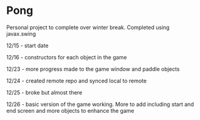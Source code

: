 # Pong
Personal project to complete over winter break. Completed using javax.swing


12/15 - start date

12/16 - constructors for each object in the game

12/23 - more progress made to the game window and paddle objects 

12/24 - created remote repo and synced local to remote

12/25 - broke but almost there

12/26 - basic version of the game working. More to add including start and end screen and more objects to enhance the game
